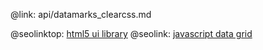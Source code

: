 @link: api/datamarks_clearcss.md

@seolinktop: [html5 ui library](https://webix.com)
@seolink: [javascript data grid](https://webix.com/widget/datatable/)